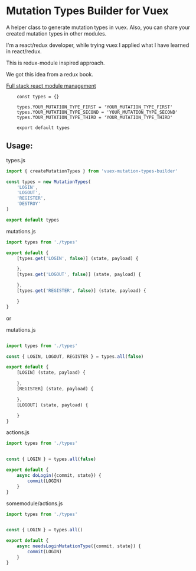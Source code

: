 # Mutation Types Builder for Vuex

A helper class to generate mutation types in vuex. Also, you can share your created mutation types in other modules.

I'm a react/redux developer, while trying vuex I applied what I have learned in react/redux.

This is redux-module inspired approach.

We got this idea from a redux book.

[Full stack react module management](https://www.fullstackreact.com/articles/better-redux-module-management/)

```
    const types = {}

    types.YOUR_MUTATION_TYPE_FIRST = 'YOUR_MUTATION_TYPE_FIRST'
    types.YOUR_MUTATION_TYPE_SECOND = 'YOUR_MUTATION_TYPE_SECOND'
    types.YOUR_MUTATION_TYPE_THIRD = 'YOUR_MUTATION_TYPE_THIRD'

    export default types
```


## Usage:

types.js
```javascript
import { createMutationTypes } from 'vuex-mutation-types-builder'

const types = new MutationTypes(
    'LOGIN',
    'LOGOUT',
    'REGISTER',
    'DESTROY'
)

export default types

```

mutations.js
```javascript
import types from './types'

export default {
    [types.get('LOGIN', false)] (state, payload) {

    },
    [types.get('LOGOUT', false)] (state, payload) {

    },
    [types.get('REGISTER', false)] (state, payload) {

    }
}

```

or

mutations.js
```javascript

import types from './types'

const { LOGIN, LOGOUT, REGISTER } = types.all(false)

export default {
    [LOGIN] (state, payload) {

    },
    [REGISTER] (state, payload) {

    },
    [LOGOUT] (state, payload) {

    }
}

```
actions.js
```javascript
import types from './types'


const { LOGIN } = types.all(false)

export default {
    async doLogin({commit, state}) {
        commit(LOGIN)
    }
}
```

somemodule/actions.js
```javascript
import types from './types'


const { LOGIN } = types.all()

export default {
    async needsLoginMutationType({commit, state}) {
        commit(LOGIN)
    }
}
```
